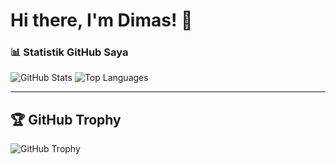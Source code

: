 # Hi there, I'm Dimas! 👋

### 📊 Statistik GitHub Saya

![GitHub Stats](https://github-readme-stats.vercel.app/api?username=Dimas21S&show_icons=true&theme=radical)
![Top Languages](https://github-readme-stats.vercel.app/api/top-langs/?username=Dimas21S&layout=compact&theme=radical)

---

## 🏆 GitHub Trophy

![GitHub Trophy](https://github-profile-trophy.vercel.app/?username=Dimas21S&theme=onedark)
